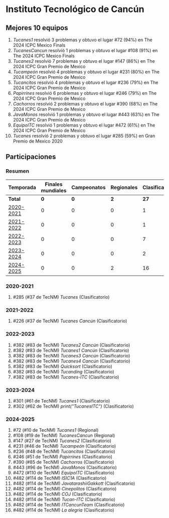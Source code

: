 # Instituto Tecnológico de Cancún

## Mejores 10 equipos

1. _Tucanes1_ resolvió 3 problemas y obtuvo el lugar #72 (94%) en The 2024 ICPC Mexico Finals
1. _TucanesCancun_ resolvió 1 problemas y obtuvo el lugar #108 (91%) en The 2024 ICPC Mexico Finals
1. _Tucanes2_ resolvió 7 problemas y obtuvo el lugar #147 (86%) en The 2024 ICPC Gran Premio de Mexico
1. _Tucampeón_ resolvió 4 problemas y obtuvo el lugar #231 (80%) en The 2024 ICPC Gran Premio de Mexico
1. _Tucancitos_ resolvió 4 problemas y obtuvo el lugar #236 (79%) en The 2024 ICPC Gran Premio de Mexico
1. _Papirrines_ resolvió 6 problemas y obtuvo el lugar #246 (79%) en The 2024 ICPC Gran Premio de Mexico
1. _Cachorros_ resolvió 2 problemas y obtuvo el lugar #390 (68%) en The 2024 ICPC Gran Premio de Mexico
1. _JavaMonos_ resolvió 1 problemas y obtuvo el lugar #443 (63%) en The 2024 ICPC Gran Premio de Mexico
1. _EquipoITC_ resolvió 1 problemas y obtuvo el lugar #472 (61%) en The 2024 ICPC Gran Premio de Mexico
1. _Tucanes_ resolvió 2 problemas y obtuvo el lugar #285 (59%) en Gran Premio de Mexico 2020

## Participaciones

### Resumen

| Temporada | Finales mundiales | Campeonatos | Regionales | Clasificatorios | Equipos |
| --- | --- | --- | --- | --- | --- |
| **Total** | **0** | **0** | **2** | **27** | **27** |
| [2020-2021](#2020-2021) | 0 | 0 | 0 | 1 | 1 |
| [2021-2022](#2021-2022) | 0 | 0 | 0 | 1 | 1 |
| [2022-2023](#2022-2023) | 0 | 0 | 0 | 7 | 7 |
| [2023-2024](#2023-2024) | 0 | 0 | 0 | 2 | 2 |
| [2024-2025](#2024-2025) | 0 | 0 | 2 | 16 | 16 |

### 2020-2021

1. #285 (#37 de TecNM) _Tucanes_ (Clasificatorio)

### 2021-2022

1. #226 (#37 de TecNM) _Tucanes Cancún_ (Clasificatorio)

### 2022-2023

1. #382 (#83 de TecNM) _Tucanes2 Cancún_ (Clasificatorio)
1. #382 (#83 de TecNM) _Tucanes1 Cancún_ (Clasificatorio)
1. #382 (#83 de TecNM) _Tucanes3 Cancún_ (Clasificatorio)
1. #382 (#83 de TecNM) _Tucanes4 Cancún_ (Clasificatorio)
1. #382 (#83 de TecNM) _Quicksort_ (Clasificatorio)
1. #382 (#83 de TecNM) _Tucanding_ (Clasificatorio)
1. #382 (#83 de TecNM) _Tucanes-ITC_ (Clasificatorio)

### 2023-2024

1. #301 (#61 de TecNM) _Tucanes1_ (Clasificatorio)
1. #302 (#62 de TecNM) _print("TucanesITC")_ (Clasificatorio)

### 2024-2025

1. #72 (#10 de TecNM) _Tucanes1_ (Regional)
1. #108 (#19 de TecNM) _TucanesCancun_ (Regional)
1. #147 (#27 de TecNM) _Tucanes2_ (Clasificatorio)
1. #231 (#46 de TecNM) _Tucampeón_ (Clasificatorio)
1. #236 (#48 de TecNM) _Tucancitos_ (Clasificatorio)
1. #246 (#51 de TecNM) _Papirrines_ (Clasificatorio)
1. #390 (#85 de TecNM) _Cachorros_ (Clasificatorio)
1. #443 (#96 de TecNM) _JavaMonos_ (Clasificatorio)
1. #472 (#110 de TecNM) _EquipoITC_ (Clasificatorio)
1. #482 (#114 de TecNM) _ISIC1A_ (Clasificatorio)
1. #482 (#114 de TecNM) _JavatarashiiGakkott_ (Clasificatorio)
1. #482 (#114 de TecNM) _Cinepolitos_ (Clasificatorio)
1. #482 (#114 de TecNM) _COJ_ (Clasificatorio)
1. #482 (#114 de TecNM) _Tucan-ITC_ (Clasificatorio)
1. #482 (#114 de TecNM) _ITCancunTeam_ (Clasificatorio)
1. #482 (#114 de TecNM) _La alegria_ (Clasificatorio)



